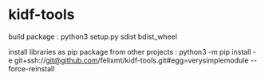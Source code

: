 # kidf-tools
build package :
python3 setup.py sdist bdist_wheel

install libraries as pip package from other projects :
python3 -m pip install -e git+ssh://git@github.com/felixmt/kidf-tools.git#egg=verysimplemodule --force-reinstall